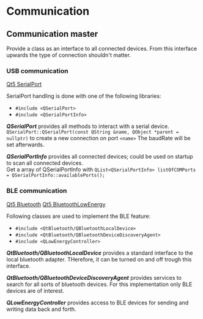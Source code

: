 # Communication

## Communication master
Provide a class as an interface to all connected devices. From this interface
upwards the type of connection shouldn't matter.

### USB communication
[Qt5 SerialPort](https://doc.qt.io/qt-5/qserialport.html)

SerialPort handling is done with one of the following libraries:

- `#include <QSerialPort>`
- `#include <QSerialPortInfo>`

***QSerialPort*** provides all methods to interact with a serial device.
`QSerialPort::QSerialPort(const QString &name, QObject *parent = nullptr)` to
create a new connection on port `<name>`
The baudRate will be set afterwards.

***QSerialPortInfo*** provides all connected devices; could be used on startup
to scan all connected devices. <br>
Get a array of QSerialPortInfo with
`QList<QSerialPortInfo> listOfCOMPorts = QSerialPortInfo::availablePorts();`

### BLE communication
[Qt5 Bluetooth](https://doc.qt.io/qt-5/qtbluetooth-index.html)
[Qt5 BluetoothLowEnergy](https://doc.qt.io/qt-5/qtbluetooth-le-overview.html)

Following classes are used to implement the BLE feature:

- `#include <QtBluetooth/QBluetoothLocalDevice>`
- `#include <QtBluetooth/QBluetoothDeviceDiscoveryAgent>`
- `#include <QLowEnergyController>`

***QtBluetooth/QBluetoothLocalDevice*** provides a standard interface to the
local bluetooth adapter. THerefore, it can be turned on and off trough this
interface.

***QtBluetooth/QBluetoothDeviceDiscoveryAgent*** provides services to search for
all sorts of bluetooth devices. For this implementation only BLE devices are
of interest.

***QLowEnergyController*** provides access to BLE devices for sending and
writing data back and forth.
